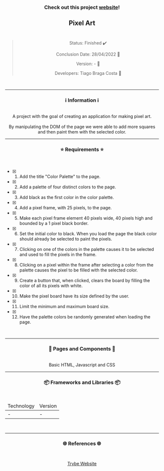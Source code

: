 <div align="center">
  <h3>
    Check out this project <a href="https://ztiagok.github.io/trybe-03.pixel-art"> website</a>! 
  <h3>
  <h2>
    Pixel Art
    <br><br>
  </h2>

  > Status: Finished ✔️
  >
  > Conclusion Date: 28/04/2022 📆
  >
  > Version: - 🧪
  >
  > Developers: Tiago Braga Costa 👤

  <br>
  <hr>
  <h3>
    ℹ️ Information ℹ️
  </h3>
  <br>
  <span> A project with the goal of creating an application for making pixel art.  </span> 
  <br><br>
  <span> By manipulating the DOM of the page we were able to add more squares and then paint them with the selected color. </span>
  <br>
  <hr>
  <h3>
    ⭐ Requirements ⭐
  </h3>
  <div align="left">
  <br>
  
- [X] 1. Add the title "Color Palette" to the page.
- [X] 2. Add a palette of four distinct colors to the page.
- [X] 3. Add black as the first color in the color palette.
- [X] 4. Add a pixel frame, with 25 pixels, to the page.
- [X] 5. Make each pixel frame element 40 pixels wide, 40 pixels high and bounded by a 1 pixel black border.
- [X] 6. Set the initial color to black. When you load the page the black color should already be selected to paint the pixels.
- [X] 7. Clicking on one of the colors in the palette causes it to be selected and used to fill the pixels in the frame.
- [X] 8. Clicking on a pixel within the frame after selecting a color from the palette causes the pixel to be filled with the selected color.
- [X] 9. Create a button that, when clicked, clears the board by filling the color of all its pixels with white.
- [X] 10. Make the pixel board have its size defined by the user.
- [X] 11. Limit the minimum and maximum board size.	
- [X] 12. Have the palette colors be randomly generated when loading the page.
  </div>
  <br>
  <hr>
  <h3>
    📄 Pages and Components 📄
  </h3>
  <br>
  <span> Basic HTML, Javascript and CSS
  <br>
  <hr>
  <h3>
    📦 Frameworks and Libraries 📦
  </h3>
  <br>
  <table>
    <thead>
      <td> Technology </td>
      <td> Version </td>
    </thead>
    <tbody>
      <tr>
        <td> - </td>
        <td> - </td>
      </tr>
    </tbody>
  </table>
  <br>
  <hr>
  <h3>
    🌐 References 🌐
  </h3>
    <br>
    <p> <a href="https://www.betrybe.com/"> Trybe Website </a> </p>
</div>

